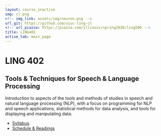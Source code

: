```yaml
---
layout: course_inactive
img: cl.png
<!-- img_link: assets/img/neuron.png -->
url_git: https://github.com/uiuc-ling-cl
<!-- url_piazza: https://piazza.com/illinois/spring2020/ling506 -->
title: LING402
active_tab: main_page 
---
```



# LING 402
## Tools & Techniques for Speech & Language Processing

Introduction to aspects of the tools and methods of studies in speech and natural language processing (NLP), with a focus on programming for NLP and speech applications, statistical methods for data analysis, and tools for displaying and manipulating  data.


* [Syllabus](syllabus.html)
* [Schedule & Readings](schedule.html)
<!-- 
* [Github](https://github.com/2019-Fall-UIUC-LING402)
* [Piazza](https://piazza.com/illinois/fall2019/ling402)
 -->
